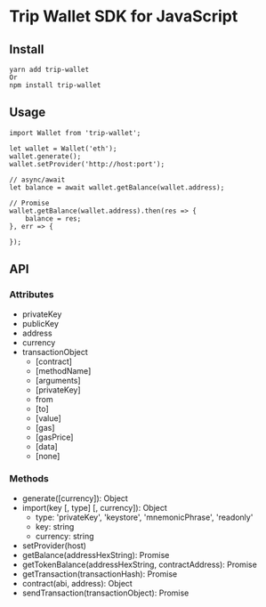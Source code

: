 # Trip Wallet SDK for JavaScript

## Install

```
yarn add trip-wallet
Or
npm install trip-wallet
```

## Usage

```
import Wallet from 'trip-wallet';

let wallet = Wallet('eth');
wallet.generate();
wallet.setProvider('http://host:port');

// async/await
let balance = await wallet.getBalance(wallet.address);

// Promise
wallet.getBalance(wallet.address).then(res => {
    balance = res;
}, err => {

});

```

## API

### Attributes
* privateKey
* publicKey
* address
* currency
* transactionObject
    * [contract]
    * [methodName]
    * [arguments]
    * [privateKey]
    * from
    * [to]
    * [value]
    * [gas]
    * [gasPrice]
    * [data]
    * [none]

### Methods
* generate([currency]): Object
* import(key [, type] [, currency]): Object
    * type: 'privateKey', 'keystore', 'mnemonicPhrase', 'readonly'
    * key: string
    * currency: string
* setProvider(host)
* getBalance(addressHexString): Promise
* getTokenBalance(addressHexString, contractAddress): Promise
* getTransaction(transactionHash): Promise
* contract(abi, address): Object
* sendTransaction(transactionObject): Promise